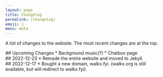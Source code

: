 ```yaml
---
layout: page
title: Changelog
permalink: /changelog/
emoji: 📝
menu: meta
---
```


A list of changes to the website. The most recent changes are at the top.

<article markdown="1">
## Upcoming Changes
* Background music(?)
* Chatbox page
</article>

<article markdown="1">
## 2022-12-23
* Remade the entire website and moved to Jekyll.
</article>

<article markdown="1">
## 2022-12-17
* Bought a new domain, walkx.fyi. (walkx.org is still available, but will redirect to walkx.fyi).
